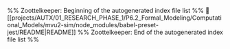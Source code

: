 %% Zoottelkeeper: Beginning of the autogenerated index file list  %%
📄 [[projects/AUTX/01_RESEARCH_PHASE_1/P6.2_Formal_Modeling/Computational_Models/mvu2-sim/node_modules/babel-preset-jest/README|README]]
%% Zoottelkeeper: End of the autogenerated index file list  %%
